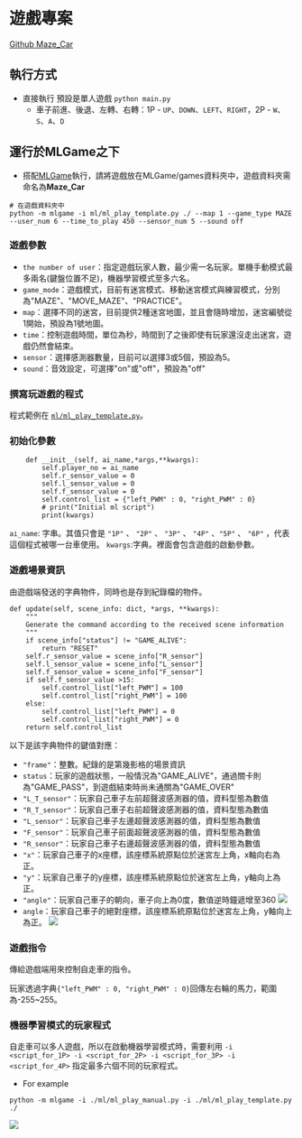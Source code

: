 # 遊戲專案
[Github Maze_Car](https://github.com/PAIA-Playful-AI-Arena/Maze_Car)

## 執行方式
* 直接執行 預設是單人遊戲
`python main.py`
    * 車子前進、後退、左轉、右轉：1P - `UP`、`DOWN`、`LEFT`、`RIGHT`，2P - `W`、`S`、`A`、`D`
    

## 運行於MLGame之下
* 搭配[MLGame](https://github.com/PAIA-Playful-AI-Arena/MLGame)執行，請將遊戲放在MLGame/games資料夾中，遊戲資料夾需命名為**Maze_Car**
```
# 在遊戲資料夾中
python -m mlgame -i ml/ml_play_template.py ./ --map 1 --game_type MAZE --user_num 6 --time_to_play 450 --sensor_num 5 --sound off
```
### 遊戲參數

* `the number of user`：指定遊戲玩家人數，最少需一名玩家。單機手動模式最多兩名(鍵盤位置不足)，機器學習模式至多六名。
* `game_mode`：遊戲模式，目前有迷宮模式、移動迷宮模式與練習模式，分別為"MAZE"、"MOVE_MAZE"、"PRACTICE"。
* `map`：選擇不同的迷宮，目前提供2種迷宮地圖，並且會隨時增加，迷宮編號從1開始，預設為1號地圖。
* `time`：控制遊戲時間，單位為秒，時間到了之後即使有玩家還沒走出迷宮，遊戲仍然會結束。
* `sensor`：選擇感測器數量，目前可以選擇3或5個，預設為5。
* `sound`：音效設定，可選擇"on"或"off"，預設為"off"



### 撰寫玩遊戲的程式

程式範例在 [`ml/ml_play_template.py`](https://github.com/PAIA-Playful-AI-Arena/RacingCar/blob/master/ml/ml_play_template.py)。


### 初始化參數
```python=2
    def __init__(self, ai_name,*args,**kwargs):
        self.player_no = ai_name
        self.r_sensor_value = 0
        self.l_sensor_value = 0
        self.f_sensor_value = 0
        self.control_list = {"left_PWM" : 0, "right_PWM" : 0}
        # print("Initial ml script")
        print(kwargs)
```
`ai_name`: 字串。其值只會是 `"1P"` 、 `"2P"` 、 `"3P"` 、 `"4P"` 、`"5P"` 、 `"6P"` ，代表這個程式被哪一台車使用。
`kwargs`:字典。裡面會包含遊戲的啟動參數。

### 遊戲場景資訊

由遊戲端發送的字典物件，同時也是存到紀錄檔的物件。
```python=17
def update(self, scene_info: dict, *args, **kwargs):
    """
    Generate the command according to the received scene information
    """
    if scene_info["status"] != "GAME_ALIVE":
        return "RESET"
    self.r_sensor_value = scene_info["R_sensor"]
    self.l_sensor_value = scene_info["L_sensor"]
    self.f_sensor_value = scene_info["F_sensor"]
    if self.f_sensor_value >15:
        self.control_list["left_PWM"] = 100
        self.control_list["right_PWM"] = 100
    else:
        self.control_list["left_PWM"] = 0
        self.control_list["right_PWM"] = 0
    return self.control_list

```
以下是該字典物件的鍵值對應：

* `"frame"`：整數。紀錄的是第幾影格的場景資訊
* `status`：玩家的遊戲狀態，一般情況為"GAME_ALIVE"，通過關卡則為"GAME_PASS"，到遊戲結束時尚未通關為"GAME_OVER"
* `"L_T_sensor"`：玩家自己車子左前超聲波感測器的值，資料型態為數值
* `"R_T_sensor"`：玩家自己車子右前超聲波感測器的值，資料型態為數值
* `"L_sensor"`：玩家自己車子左邊超聲波感測器的值，資料型態為數值
* `"F_sensor"`：玩家自己車子前面超聲波感測器的值，資料型態為數值
* `"R_sensor"`：玩家自己車子右邊超聲波感測器的值，資料型態為數值
* `"x"`：玩家自己車子的x座標，該座標系統原點位於迷宮左上角，x軸向右為正。
* `"y"`：玩家自己車子的y座標，該座標系統原點位於迷宮左上角，y軸向上為正。
* `"angle"`：玩家自己車子的朝向，車子向上為0度，數值逆時鐘遞增至360
![](https://i.imgur.com/4dcUjgr.png)
* `angle`：玩家自己車子的絕對座標，該座標系統原點位於迷宮左上角，y軸向上為正。
![](https://i.imgur.com/CjycT8e.png)

### 遊戲指令

傳給遊戲端用來控制自走車的指令。

玩家透過字典`{"left_PWM" : 0, "right_PWM" : 0}`回傳左右輪的馬力，範圍為-255~255。


### 機器學習模式的玩家程式

自走車可以多人遊戲，所以在啟動機器學習模式時，需要利用 `-i <script_for_1P> -i <script_for_2P> -i <script_for_3P> -i <script_for_4P>` 指定最多六個不同的玩家程式。
* For example
```shell
python -m mlgame -i ./ml/ml_play_manual.py -i ./ml/ml_play_template.py  ./ 
```


![](https://i.imgur.com/ubPC8Fp.jpg)